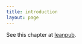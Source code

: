 ```yaml
---
title: introduction
layout: page
---
```


See this chapter at [leanpub](https://leanpub.com/darkroomretreat/read#introduction).
